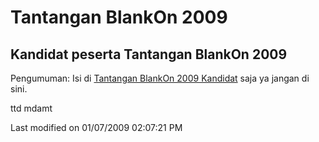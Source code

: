# Tantangan BlankOn 2009
## Kandidat peserta Tantangan BlankOn 2009

Pengumuman:
Isi di [Tantangan BlankOn 2009 Kandidat](/wiki/Acara/Tantangan/KandidatPesertaTantanganBlankOn.md) saja ya jangan di sini.

ttd mdamt

Last modified on 01/07/2009 02:07:21 PM



